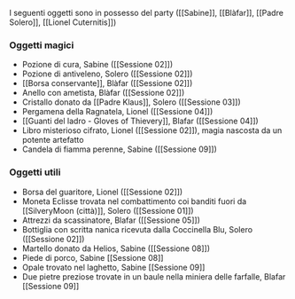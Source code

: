 I seguenti oggetti sono in possesso del party ([[Sabine]], [[Blàfar]], [[Padre Solero]], [[Lionel Cuternitis]])

### Oggetti magici

- Pozione di cura, Sabine ([[Sessione 02]])
- Pozione di antiveleno, Solero ([[Sessione 02]])
- [[Borsa conservante]], Blàfar ([[Sessione 02]])
- Anello con ametista, Blàfar ([[Sessione 02]])
- Cristallo donato da [[Padre Klaus]], Solero ([[Sessione 03]])
- Pergamena della Ragnatela, Lionel ([[Sessione 04]])
- [[Guanti del ladro - Gloves of Thievery]], Blafar ([[Sessione 04]]) 
- Libro misterioso cifrato, Lionel ([[Sessione 02]]), magia nascosta da un potente artefatto
- Candela di fiamma perenne, Sabine ([[Sessione 09]])

### Oggetti utili

- Borsa del guaritore, Lionel ([[Sessione 02]])
- Moneta Eclisse trovata nel combattimento coi banditi fuori da [[SilveryMoon (città)]], Solero ([[Sessione 01]])
- Attrezzi da scassinatore, Blafar ([[Sessione 05]])
- Bottiglia con scritta nanica ricevuta dalla Coccinella Blu, Solero ([[Sessione 02]])
- Martello donato da Helios, Sabine ([[Sessione 08]])
- Piede di porco, Sabine [[Sessione 08]]
- Opale trovato nel laghetto, Sabine [[Sessione 09]]
- Due pietre preziose trovate in un baule nella miniera delle farfalle, Blafar [[Sessione 09]]
